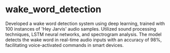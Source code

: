 # wake_word_detection
Developed a wake word detection system using deep learning, trained with 100 instances of 'Hey Jarvis' audio samples. Utilized sound processing techniques, LSTM neural networks, and spectrogram analysis. The model detects the wake word in real-time audio inputs with an accuracy of 98%, facilitating voice-activated commands in smart devices.
